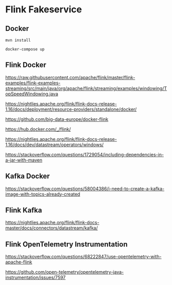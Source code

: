 # Flink Fakeservice

## Docker

`mvn install`

`docker-compose up`

## Flink Docker

https://raw.githubusercontent.com/apache/flink/master/flink-examples/flink-examples-streaming/src/main/java/org/apache/flink/streaming/examples/windowing/TopSpeedWindowing.java

https://nightlies.apache.org/flink/flink-docs-release-1.16/docs/deployment/resource-providers/standalone/docker/

https://github.com/big-data-europe/docker-flink

https://hub.docker.com/_/flink/

https://nightlies.apache.org/flink/flink-docs-release-1.16/docs/dev/datastream/operators/windows/

https://stackoverflow.com/questions/1729054/including-dependencies-in-a-jar-with-maven

## Kafka Docker

https://stackoverflow.com/questions/58004386/i-need-to-create-a-kafka-image-with-topics-already-created

## Flink Kafka

https://nightlies.apache.org/flink/flink-docs-master/docs/connectors/datastream/kafka/

## Flink OpenTelemetry Instrumentation

https://stackoverflow.com/questions/68222847/use-opentelemetry-with-apache-flink

https://github.com/open-telemetry/opentelemetry-java-instrumentation/issues/7597
